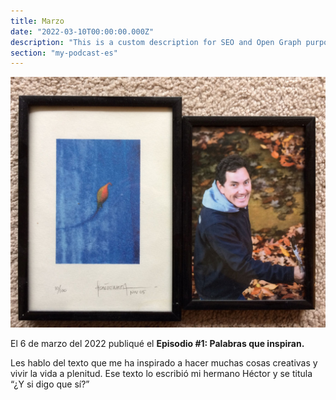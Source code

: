 ```yaml
---
title: Marzo
date: "2022-03-10T00:00:00.000Z"
description: "This is a custom description for SEO and Open Graph purposes, rather than the default generated excerpt. Simply add a description field to the frontmatter."
section: "my-podcast-es"
---
```


![Lucy](../images/mar22.jpg)

El 6 de marzo del 2022 publiqué el **Episodio #1: Palabras que inspiran.**

Les hablo del texto que me ha inspirado a hacer muchas cosas creativas y vivir la vida a plenitud. Ese texto lo escribió mi hermano Héctor y se titula “¿Y si digo que sí?”

